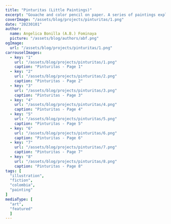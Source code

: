 ```yaml
---
title: "Pinturitas (Little Paintings)"
excerpt: "Gouache and color pencil on paper. A series of paintings exploring Caribbean Colombia."
coverImage: "/assets/blog/projects/pinturitas/1.png"
date: "20230101"
author:
  name: Angelica Bonilla (A.B.) Fominaya
  picture: "/assets/blog/authors/abf.png"
ogImage:
  url: "/assets/blog/projects/pinturitas/1.png"
carrouselImages:
  - key: "1"
    url: "/assets/blog/projects/pinturitas/1.png"
    caption: "Pinturitas - Page 1"
  - key: "2"
    url: "/assets/blog/projects/pinturitas/2.png"
    caption: "Pinturitas - Page 2"
  - key: "3"
    url: "/assets/blog/projects/pinturitas/3.png"
    caption: "Pinturitas - Page 3"
  - key: "4"
    url: "/assets/blog/projects/pinturitas/4.png"
    caption: "Pinturitas - Page 4"
  - key: "5"
    url: "/assets/blog/projects/pinturitas/5.png"
    caption: "Pinturitas - Page 5"
  - key: "6"
    url: "/assets/blog/projects/pinturitas/6.png"
    caption: "Pinturitas - Page 6"
  - key: "7"
    url: "/assets/blog/projects/pinturitas/7.png"
    caption: "Pinturitas - Page 7"
  - key: "8"
    url: "/assets/blog/projects/pinturitas/8.png"
    caption: "Pinturitas - Page 8"
tags: [
  "illustration",
  "fiction",
  "colombia",
  "painting"
]
mediaType: [
  "art",
  "featured"
  ]
---
```

